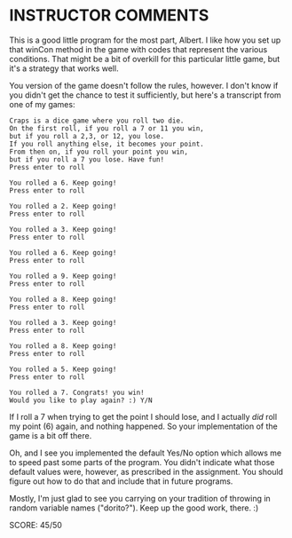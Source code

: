INSTRUCTOR COMMENTS
===================

This is a good little program for the most part, Albert. I
like how you set up that winCon method in the game with 
codes that represent the various conditions. That might be
a bit of overkill for this particular little game, but it's
a strategy that works well.

You version of the game doesn't follow the rules, however.
I don't know if you didn't get the chance to test it 
sufficiently, but here's a transcript from one of my games:

    Craps is a dice game where you roll two die.
    On the first roll, if you roll a 7 or 11 you win,
    but if you roll a 2,3, or 12, you lose.
    If you roll anything else, it becomes your point.
    From then on, if you roll your point you win,
    but if you roll a 7 you lose. Have fun!
    Press enter to roll

    You rolled a 6. Keep going!
    Press enter to roll

    You rolled a 2. Keep going!
    Press enter to roll

    You rolled a 3. Keep going!
    Press enter to roll

    You rolled a 6. Keep going!
    Press enter to roll

    You rolled a 9. Keep going!
    Press enter to roll

    You rolled a 8. Keep going!
    Press enter to roll

    You rolled a 3. Keep going!
    Press enter to roll

    You rolled a 8. Keep going!
    Press enter to roll

    You rolled a 5. Keep going!
    Press enter to roll

    You rolled a 7. Congrats! you win!
    Would you like to play again? :) Y/N

If I roll a 7 when trying to get the point I should lose,
and I actually *did* roll my point (6) again, and nothing
happened. So your implementation of the game is a bit
off there.

Oh, and I see you implemented the default Yes/No option
which allows me to speed past some parts of the program. You
didn't indicate what those default values were, however,
as prescribed in the assignment. You should figure out how
to do that and include that in future programs.

Mostly, I'm just glad to see you carrying on your tradition 
of throwing in random variable names ("dorito?"). Keep up
the good work, there. :)

SCORE: 45/50

